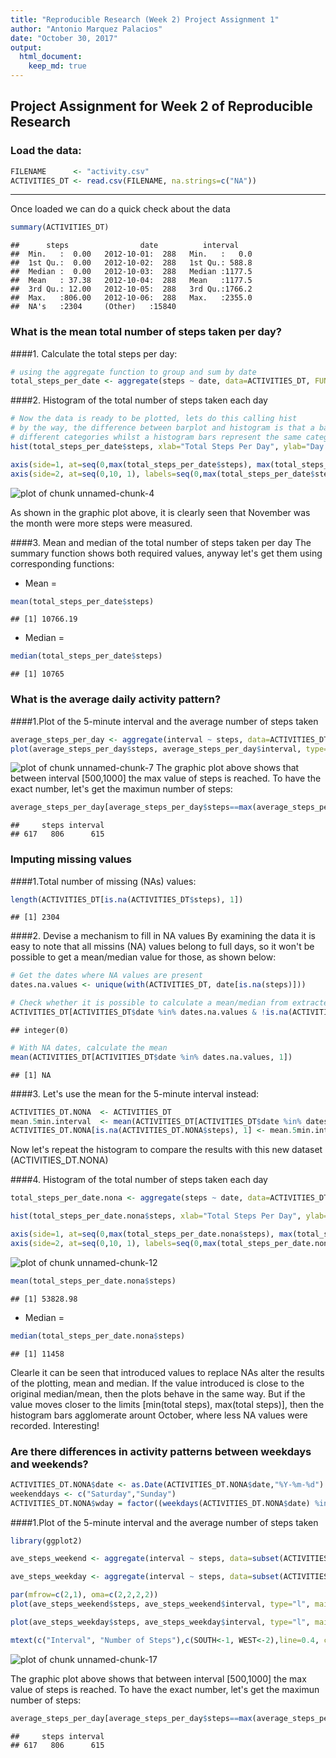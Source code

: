 ```yaml
---
title: "Reproducible Research (Week 2) Project Assignment 1"
author: "Antonio Marquez Palacios"
date: "October 30, 2017"
output: 
  html_document:
    keep_md: true
---
```


## Project Assignment for Week 2 of Reproducible Research

### Load the data:


```r
FILENAME      <- "activity.csv"
ACTIVITIES_DT <- read.csv(FILENAME, na.strings=c("NA"))
```

---

Once loaded we can do a quick check about the data

```r
summary(ACTIVITIES_DT)
```

```
##      steps                date          interval     
##  Min.   :  0.00   2012-10-01:  288   Min.   :   0.0  
##  1st Qu.:  0.00   2012-10-02:  288   1st Qu.: 588.8  
##  Median :  0.00   2012-10-03:  288   Median :1177.5  
##  Mean   : 37.38   2012-10-04:  288   Mean   :1177.5  
##  3rd Qu.: 12.00   2012-10-05:  288   3rd Qu.:1766.2  
##  Max.   :806.00   2012-10-06:  288   Max.   :2355.0  
##  NA's   :2304     (Other)   :15840
```

### What is the mean total number of steps taken per day?
####1. Calculate the total steps per day: 


```r
# using the aggregate function to group and sum by date
total_steps_per_date <- aggregate(steps ~ date, data=ACTIVITIES_DT, FUN=sum)
```
####2. Histogram of the total number of steps taken each day

```r
# Now the data is ready to be plotted, lets do this calling hist
# by the way, the difference between barplot and histogram is that a barplot bars represent
# different categories whilst a histogram bars represent the same category
hist(total_steps_per_date$steps, xlab="Total Steps Per Day", ylab="Day from October 01", breaks=nrow(total_steps_per_date), axes=FALSE, main="Histogram of total number of steps per day")

axis(side=1, at=seq(0,max(total_steps_per_date$steps), max(total_steps_per_date$steps)/2), labels=c("Oct", "Nov", "Dec"))
axis(side=2, at=seq(0,10, 1), labels=seq(0,max(total_steps_per_date$steps), max(total_steps_per_date$steps)/10))
```

![plot of chunk unnamed-chunk-4](figure/unnamed-chunk-4-1.png)

As shown in the graphic plot above, it is clearly seen that November was the month were more steps were measured. 

####3. Mean and median of the total number of steps taken per day
The summary function shows both required values, anyway let's get them using corresponding functions:
- Mean =

```r
mean(total_steps_per_date$steps)
```

```
## [1] 10766.19
```
- Median =

```r
median(total_steps_per_date$steps)
```

```
## [1] 10765
```

### What is the average daily activity pattern?

####1.Plot of the 5-minute interval and the average number of steps taken

```r
average_steps_per_day <- aggregate(interval ~ steps, data=ACTIVITIES_DT, FUN=mean)
plot(average_steps_per_day$steps, average_steps_per_day$interval, type="l", ylab="Average steps by interval", xlab="5-minute interval")
```

![plot of chunk unnamed-chunk-7](figure/unnamed-chunk-7-1.png)
The graphic plot above shows that between interval [500,1000] the max value of steps is reached.
To have the exact number, let's get the maximun number of steps:

```r
average_steps_per_day[average_steps_per_day$steps==max(average_steps_per_day$steps),]
```

```
##     steps interval
## 617   806      615
```

### Imputing missing values

####1.Total number of missing (NAs) values:

```r
length(ACTIVITIES_DT[is.na(ACTIVITIES_DT$steps), 1])
```

```
## [1] 2304
```
####2. Devise a mechanism to fill in NA values
By examining the data it is easy to note that all missins (NA) values belong to full days, so
it won't be possible to get a mean/median value for those, as shown below:

```r
# Get the dates where NA values are present
dates.na.values <- unique(with(ACTIVITIES_DT, date[is.na(steps)]))

# Check whether it is possible to calculate a mean/median from extracted data:
ACTIVITIES_DT[ACTIVITIES_DT$date %in% dates.na.values & !is.na(ACTIVITIES_DT$steps), 1]
```

```
## integer(0)
```

```r
# With NA dates, calculate the mean
mean(ACTIVITIES_DT[ACTIVITIES_DT$date %in% dates.na.values, 1])
```

```
## [1] NA
```

####3. Let's use the mean for the 5-minute interval instead:

```r
ACTIVITIES_DT.NONA  <- ACTIVITIES_DT
mean.5min.interval  <- mean(ACTIVITIES_DT[ACTIVITIES_DT$date %in% dates.na.values, 3])
ACTIVITIES_DT.NONA[is.na(ACTIVITIES_DT.NONA$steps), 1] <- mean.5min.interval
```

Now let's repeat the histogram to compare the results with this new dataset (ACTIVITIES_DT.NONA)

####4. Histogram of the total number of steps taken each day

```r
total_steps_per_date.nona <- aggregate(steps ~ date, data=ACTIVITIES_DT.NONA, FUN=sum)

hist(total_steps_per_date.nona$steps, xlab="Total Steps Per Day", ylab="Day from October 01", breaks=nrow(total_steps_per_date), axes=FALSE, main="Histogram of total number of steps per day NO NAs")

axis(side=1, at=seq(0,max(total_steps_per_date.nona$steps), max(total_steps_per_date.nona$steps)/2), labels=c("Oct", "Nov", "Dec"))
axis(side=2, at=seq(0,10, 1), labels=seq(0,max(total_steps_per_date.nona$steps), max(total_steps_per_date.nona$steps)/10))
```

![plot of chunk unnamed-chunk-12](figure/unnamed-chunk-12-1.png)



```r
mean(total_steps_per_date.nona$steps)
```

```
## [1] 53828.98
```
- Median =

```r
median(total_steps_per_date.nona$steps)
```

```
## [1] 11458
```

Clearle it can be seen that introduced values to replace NAs alter the results of the plotting, mean and median. If the value introduced is close to the original median/mean, then the plots behave in the same way. But if the value moves closer to the limits [min(total steps), max(total steps)], then the histogram bars agglomerate arount October, where less NA values were recorded. Interesting!

### Are there differences in activity patterns between weekdays and weekends?

```r
ACTIVITIES_DT.NONA$date <- as.Date(ACTIVITIES_DT.NONA$date,"%Y-%m-%d")
weekenddays <- c("Saturday","Sunday")
ACTIVITIES_DT.NONA$wday = factor((weekdays(ACTIVITIES_DT.NONA$date) %in% weekenddays), levels=c(TRUE, FALSE), labels=c("weekend","weekday"))
```

####1.Plot of the 5-minute interval and the average number of steps taken

```r
library(ggplot2)
```


```r
ave_steps_weekend <- aggregate(interval ~ steps, data=subset(ACTIVITIES_DT.NONA, wday=="weekend"), FUN=mean)

ave_steps_weekday <- aggregate(interval ~ steps, data=subset(ACTIVITIES_DT.NONA, wday=="weekday"), FUN=mean)

par(mfrow=c(2,1), oma=c(2,2,2,2))
plot(ave_steps_weekend$steps, ave_steps_weekend$interval, type="l", main="weekend", xlab="", ylab="")

plot(ave_steps_weekday$steps, ave_steps_weekday$interval, type="l", main="weekday", xlab="",ylab="")

mtext(c("Interval", "Number of Steps"),c(SOUTH<-1, WEST<-2),line=0.4, cex=1.2, col="black", outer=TRUE)
```

![plot of chunk unnamed-chunk-17](figure/unnamed-chunk-17-1.png)


The graphic plot above shows that between interval [500,1000] the max value of steps is reached.
To have the exact number, let's get the maximun number of steps:



```r
average_steps_per_day[average_steps_per_day$steps==max(average_steps_per_day$steps),]
```

```
##     steps interval
## 617   806      615
```

